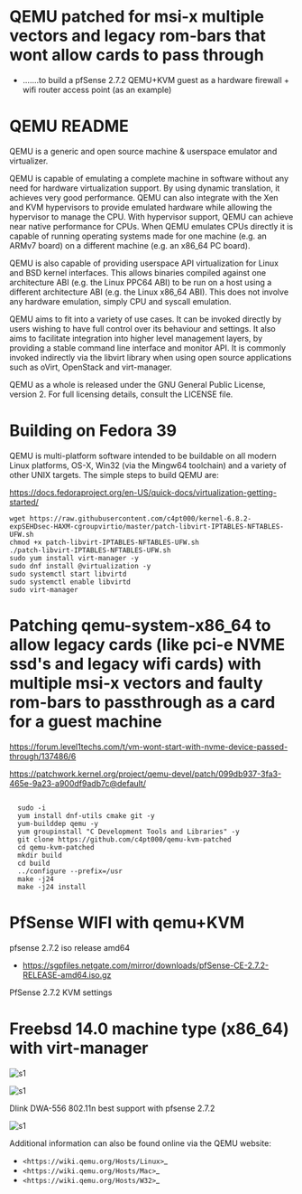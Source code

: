 
# QEMU patched for msi-x multiple vectors and legacy rom-bars that wont allow cards to pass through

* .......to build a pfSense 2.7.2 QEMU+KVM guest as a hardware firewall + wifi router access point (as an example)


# QEMU README


QEMU is a generic and open source machine & userspace emulator and
virtualizer.

QEMU is capable of emulating a complete machine in software without any
need for hardware virtualization support. By using dynamic translation,
it achieves very good performance. QEMU can also integrate with the Xen
and KVM hypervisors to provide emulated hardware while allowing the
hypervisor to manage the CPU. With hypervisor support, QEMU can achieve
near native performance for CPUs. When QEMU emulates CPUs directly it is
capable of running operating systems made for one machine (e.g. an ARMv7
board) on a different machine (e.g. an x86_64 PC board).

QEMU is also capable of providing userspace API virtualization for Linux
and BSD kernel interfaces. This allows binaries compiled against one
architecture ABI (e.g. the Linux PPC64 ABI) to be run on a host using a
different architecture ABI (e.g. the Linux x86_64 ABI). This does not
involve any hardware emulation, simply CPU and syscall emulation.

QEMU aims to fit into a variety of use cases. It can be invoked directly
by users wishing to have full control over its behaviour and settings.
It also aims to facilitate integration into higher level management
layers, by providing a stable command line interface and monitor API.
It is commonly invoked indirectly via the libvirt library when using
open source applications such as oVirt, OpenStack and virt-manager.

QEMU as a whole is released under the GNU General Public License,
version 2. For full licensing details, consult the LICENSE file.





# Building on Fedora 39

QEMU is multi-platform software intended to be buildable on all modern
Linux platforms, OS-X, Win32 (via the Mingw64 toolchain) and a variety
of other UNIX targets. The simple steps to build QEMU are:


https://docs.fedoraproject.org/en-US/quick-docs/virtualization-getting-started/

```
wget https://raw.githubusercontent.com/c4pt000/kernel-6.8.2-expSEHDsec-HAXM-cgroupvirtio/master/patch-libvirt-IPTABLES-NFTABLES-UFW.sh
chmod +x patch-libvirt-IPTABLES-NFTABLES-UFW.sh
./patch-libvirt-IPTABLES-NFTABLES-UFW.sh
sudo yum install virt-manager -y
sudo dnf install @virtualization -y
sudo systemctl start libvirtd
sudo systemctl enable libvirtd
sudo virt-manager 
```

# Patching qemu-system-x86_64 to allow legacy cards (like pci-e NVME ssd's and legacy wifi cards) with multiple msi-x vectors and faulty rom-bars to passthrough as a card for a guest machine

https://forum.level1techs.com/t/vm-wont-start-with-nvme-device-passed-through/137486/6

https://patchwork.kernel.org/project/qemu-devel/patch/099db937-3fa3-465e-9a23-a900df9adb7c@default/

```

  sudo -i
  yum install dnf-utils cmake git -y
  yum-builddep qemu -y
  yum groupinstall "C Development Tools and Libraries" -y
  git clone https://github.com/c4pt000/qemu-kvm-patched
  cd qemu-kvm-patched
  mkdir build
  cd build
  ../configure --prefix=/usr
  make -j24
  make -j24 install
```

PfSense WIFI with qemu+KVM
==========================

pfsense 2.7.2 iso release amd64

* https://sgpfiles.netgate.com/mirror/downloads/pfSense-CE-2.7.2-RELEASE-amd64.iso.gz

PfSense 2.7.2 KVM settings

# Freebsd 14.0 machine type (x86_64) with virt-manager

![s1](https://github.com/c4pt000/qemu-kvm-patched/releases/download/pfsense-images/KVM-pfsense-2.7.2.png)

![s1](https://github.com/c4pt000/qemu-kvm-patched/releases/download/pfsense-images/qemu-pfsense.png)


Dlink DWA-556 802.11n best support with pfsense 2.7.2

 ![s1](https://github.com/c4pt000/qemu-kvm-patched/releases/download/pfsense-images/dwa-556.png)




Additional information can also be found online via the QEMU website:

* `<https://wiki.qemu.org/Hosts/Linux>`_
* `<https://wiki.qemu.org/Hosts/Mac>`_
* `<https://wiki.qemu.org/Hosts/W32>`_



